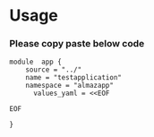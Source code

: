 # Usage

### Please copy paste below code
```
module  app {
    source = "../"
    name = "testapplication"
    namespace = "almazapp"
      values_yaml = <<EOF

EOF

}

```
